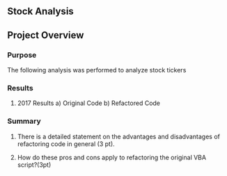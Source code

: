 ## Stock Analysis

## Project Overview

### Purpose
The following analysis was performed to analyze stock tickers

### Results
1. 2017 Results
   a) Original Code
   b) Refactored Code


### Summary

1. There is a detailed statement on the advantages and disadvantages of refactoring code in general (3 pt).
  
2. How do these pros and cons apply to refactoring the original VBA script?(3pt)
